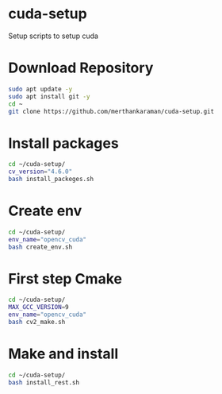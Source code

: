# cuda-setup
 Setup scripts to setup cuda

# Download Repository
```bash
sudo apt update -y
sudo apt install git -y
cd ~
git clone https://github.com/merthankaraman/cuda-setup.git
```
# Install packages
```bash
cd ~/cuda-setup/
cv_version="4.6.0"
bash install_packeges.sh
```
# Create env
```bash
cd ~/cuda-setup/
env_name="opencv_cuda"
bash create_env.sh
```

# First step Cmake
```bash
cd ~/cuda-setup/
MAX_GCC_VERSION=9
env_name="opencv_cuda"
bash cv2_make.sh
```

# Make and install
```bash
cd ~/cuda-setup/
bash install_rest.sh
```
